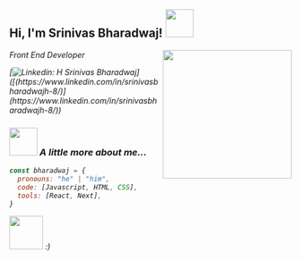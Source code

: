 <h2> Hi, I'm Srinivas Bharadwaj! <img src="https://media.giphy.com/media/mGcNjsfWAjY5AEZNw6/giphy.gif" width="50"></h2>
<img align='right' src="https://media.giphy.com/media/ieyl9zmCjO4b4t6qoY/giphy.gif" width="230">
<p><em>Front End Developer

[![Linkedin: H Srinivas Bharadwaj](https://img.shields.io/badge/-Bharadwaj-blue?style=flat-square&logo=Linkedin&logoColor=white&link=(https://www.linkedin.com/in/srinivasbharadwajh-8/))]([(https://www.linkedin.com/in/srinivasbharadwajh-8/)](https://www.linkedin.com/in/srinivasbharadwajh-8/))
<!-- [![GitHub H Srinivas Bharadwaj](https://github.com/Thaiane) -->


### <img src="https://media.giphy.com/media/VgCDAzcKvsR6OM0uWg/giphy.gif" width="50"> A little more about me...  

```javascript
const bharadwaj = {
  pronouns: "he" | "him",
  code: [Javascript, HTML, CSS],
  tools: [React, Next],
}
```

<img src="https://media.giphy.com/media/LnQjpWaON8nhr21vNW/giphy.gif" width="60"> <em>:)</em>
